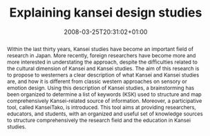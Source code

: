 ---
slug: explaining-kansei-design-studies
title: "Explaining kansei design studies"
layout: single
publitype: conference
subsection: conference
kansei: true
researchpage: true
institution:
    logo: Tsukuba
    web: "https://www.tsukuba.ac.jp/"
    name: "University of Tsukuba"
research: 
    -  kansei
date: 2008-03-25T20:31:02+01:00
reference: "Lévy, P., Nakamori, S., & Yamanaka, T. (2008). Explaining kansei design studies. In P.M.A., Desmet, S., Tsvetanova, P., Hekkert, & L., Justice (Eds.), the Proceedings of Design and Emotion Conference 2008 - D&E08. Hong-Kong: School of Design, The Hong Kong Polytechnic University."
abstract: "Within the last thirty years, Kansei studies have become an important field of research in Japan. More recently, foreign researchers have become more and more interested in understating the approach, despite the difficulties related to the cultural dimension of Kansei and Kansei studies. The aim of this research is to propose to westerners a clear description of what Kansei and Kansei studies are, and how it is different from classic western approaches on sensory or emotion design. Using this description of Kansei studies, a brainstorming has been organized to determine a list of keywords (KSK) used to structure and map comprehensively Kansei-related source of information. Moreover, a participative tool, called KanseiTako, is introduced. This tool aims at providing researchers, educators, and students, with an organized and useful set of knowledge sources to structure comprehensively the research field and the education in Kansei studies."
link:
    paper: "https://1drv.ms/b/s!AnQx_v88q65Qv4Q79xwN55NH20uTPA?e=v3JedJ"
---